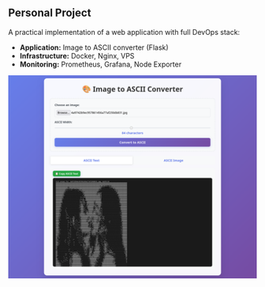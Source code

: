 ## Personal Project
A practical implementation of a web application with full DevOps stack:
- **Application:** Image to ASCII converter (Flask)
- **Infrastructure:** Docker, Nginx, VPS
- **Monitoring:** Prometheus, Grafana, Node Exporter

<img src="screenshots/screenshot1.png" alt="Screenshot" width="800"/>
